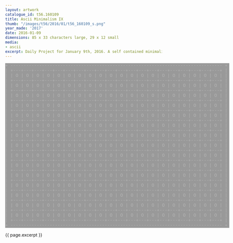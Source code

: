 ```yaml
---
layout: artwork
catalogue_id: t56.160109
title: Ascii Minimalism IX
thumb: "/images/t56/2016/01/t56_160109_s.png"
year_made: '2017'
date: 2016-01-09
dimensions: 85 x 33 characters large, 29 x 12 small
media:
- ascii
excerpt: Daily Project for January 9th, 2016. A self contained minimalist ascii artwork. Fonts and css styles are allowed and included on page. Adapts to mobile and laptop breakpoints.
---
```


<style>
    pre {
        background-color: #999999;
        color: #B5B5B5;
        font-family: "Lucida Sans Typewriter","Lucida Typewriter",Courier,monospace;
        font-size: .875rem;
        padding: 0;
        overflow: hidden;
    }

    @media screen and (max-width: 600px) {
      .ascii-large {
        display: none;
      }
      pre {
        width: 15.5rem;
      }
    }
    @media screen and (min-width: 600px){
        .ascii-small {
          display: none;
      }
      pre {
        width: 45rem;
      }
    }
</style>

<pre class="ascii-large">
+ --------------------------------------------------------------------------------- +
| +---+---+---+---+---+---+---+---+---+---+---+---+---+---+---+---+---+---+---+---+ |
| | O | O | O | O | O | O | O | O | O | O | O | O | O | O | O | O | O | O | O | O | |
| +---+---+---+---+---+---+---+---+---+---+---+---+---+---+---+---+---+---+---+---+ |
| | O | O | O | O | O | O | O | O | O | O | O | O | O | O | O | O | O | O | O | O | |
| +---+---+---+---+---+---+---+---+---+---+---+---+---+---+---+---+---+---+---+---+ |
| | O | O | O | O | O | O | O | O | O | O | O | O | O | O | O | O | O | O | O | O | |
| +---+---+---+---+---+---+---+---+---+---+---+---+---+---+---+---+---+---+---+---+ |
| | O | O | O | O | O | O | O | O | O | O | O | O | O | O | O | O | O | O | O | O | |
| +---+---+---+---+---+---+---+---+---+---+---+---+---+---+---+---+---+---+---+---+ |
| | O | O | O | O | O | O | O | O | O | O | O | O | O | O | O | O | O | O | O | O | |
| +---+---+---+---+---+---+---+---+---+---+---+---+---+---+---+---+---+---+---+---+ |
| | O | O | O | O | O | O | O | O | O | O | O | O | O | O | O | O | O | O | O | O | |
| +---+---+---+---+---+---+---+---+---+---+---+---+---+---+---+---+---+---+---+---+ |
| | O | O | O | O | O | O | O | O | O | O | O | O | O | O | O | O | O | O | O | O | |
| +---+---+---+---+---+---+---+---+---+---+---+---+---+---+---+---+---+---+---+---+ |
| | O | O | O | O | O | O | O | O | O | O | O | O | O | O | O | O | O | O | O | O | |
| +---+---+---+---+---+---+---+---+---+---+---+---+---+---+---+---+---+---+---+---+ |
| | O | O | O | O | O | O | O | O | O | O | O | O | O | O | O | O | O | O | O | O | |
| +---+---+---+---+---+---+---+---+---+---+---+---+---+---+---+---+---+---+---+---+ |
| | O | O | O | O | O | O | O | O | O | O | O | O | O | O | O | O | O | O | O | O | |
| +---+---+---+---+---+---+---+---+---+---+---+---+---+---+---+---+---+---+---+---+ |
| | O | O | O | O | O | O | O | O | O | O | O | O | O | O | O | O | O | O | O | O | |
| +---+---+---+---+---+---+---+---+---+---+---+---+---+---+---+---+---+---+---+---+ |
| | O | O | O | O | O | O | O | O | O | O | O | O | O | O | O | O | O | O | O | O | |
| +---+---+---+---+---+---+---+---+---+---+---+---+---+---+---+---+---+---+---+---+ |
| | O | O | O | O | O | O | O | O | O | O | O | O | O | O | O | O | O | O | O | O | |
| +---+---+---+---+---+---+---+---+---+---+---+---+---+---+---+---+---+---+---+---+ |
| | O | O | O | O | O | O | O | O | O | O | O | O | O | O | O | O | O | O | O | O | |
| +---+---+---+---+---+---+---+---+---+---+---+---+---+---+---+---+---+---+---+---+ |
| | O | O | O | O | O | O | O | O | O | O | O | O | O | O | O | O | O | O | O | O | |
| +---+---+---+---+---+---+---+---+---+---+---+---+---+---+---+---+---+---+---+---+ |
+ --------------------------------------------------------------------------------- +
</pre>

<pre class="ascii-small">
+ --------------------------+
| +---+---+---+---+---+---+ |
| | O | O | O | O | O | O | |
| +---+---+---+---+---+---+ |
| | O | O | O | O | O | O | |
| +---+---+---+---+---+---+ |
| | O | O | O | O | O | O | |
| +---+---+---+---+---+---+ |
| | O | O | O | O | O | O | |
| +---+---+---+---+---+---+ |
| | O | O | O | O | O | O | |
| +---+---+---+---+---+---+ |
+ --------------------------+
</pre>

{{ page.excerpt }}
